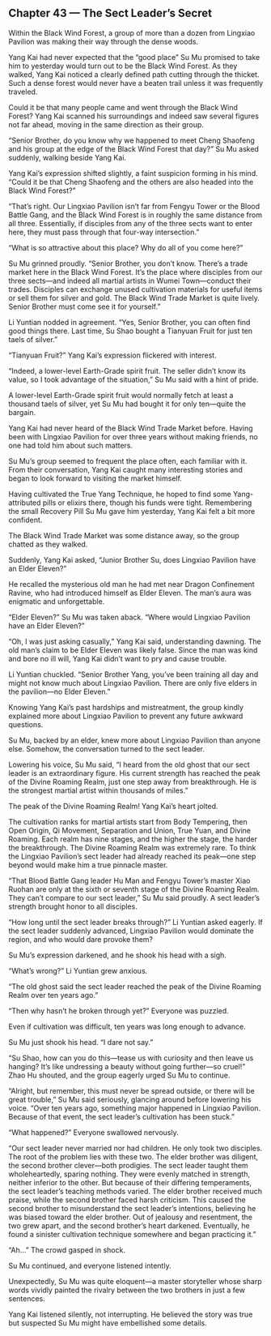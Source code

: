 ## Chapter 43 — The Sect Leader’s Secret

Within the Black Wind Forest, a group of more than a dozen from Lingxiao Pavilion was making their way through the dense woods.

Yang Kai had never expected that the “good place” Su Mu promised to take him to yesterday would turn out to be the Black Wind Forest. As they walked, Yang Kai noticed a clearly defined path cutting through the thicket. Such a dense forest would never have a beaten trail unless it was frequently traveled.

Could it be that many people came and went through the Black Wind Forest? Yang Kai scanned his surroundings and indeed saw several figures not far ahead, moving in the same direction as their group.

“Senior Brother, do you know why we happened to meet Cheng Shaofeng and his group at the edge of the Black Wind Forest that day?” Su Mu asked suddenly, walking beside Yang Kai.

Yang Kai’s expression shifted slightly, a faint suspicion forming in his mind. “Could it be that Cheng Shaofeng and the others are also headed into the Black Wind Forest?”

“That’s right. Our Lingxiao Pavilion isn’t far from Fengyu Tower or the Blood Battle Gang, and the Black Wind Forest is in roughly the same distance from all three. Essentially, if disciples from any of the three sects want to enter here, they must pass through that four-way intersection.”

“What is so attractive about this place? Why do all of you come here?”

Su Mu grinned proudly. “Senior Brother, you don’t know. There’s a trade market here in the Black Wind Forest. It’s the place where disciples from our three sects—and indeed all martial artists in Wumei Town—conduct their trades. Disciples can exchange unused cultivation materials for useful items or sell them for silver and gold. The Black Wind Trade Market is quite lively. Senior Brother must come see it for yourself.”

Li Yuntian nodded in agreement. “Yes, Senior Brother, you can often find good things there. Last time, Su Shao bought a Tianyuan Fruit for just ten taels of silver.”

“Tianyuan Fruit?” Yang Kai’s expression flickered with interest.

“Indeed, a lower-level Earth-Grade spirit fruit. The seller didn’t know its value, so I took advantage of the situation,” Su Mu said with a hint of pride.

A lower-level Earth-Grade spirit fruit would normally fetch at least a thousand taels of silver, yet Su Mu had bought it for only ten—quite the bargain.

Yang Kai had never heard of the Black Wind Trade Market before. Having been with Lingxiao Pavilion for over three years without making friends, no one had told him about such matters.

Su Mu’s group seemed to frequent the place often, each familiar with it. From their conversation, Yang Kai caught many interesting stories and began to look forward to visiting the market himself.

Having cultivated the True Yang Technique, he hoped to find some Yang-attributed pills or elixirs there, though his funds were tight. Remembering the small Recovery Pill Su Mu gave him yesterday, Yang Kai felt a bit more confident.

The Black Wind Trade Market was some distance away, so the group chatted as they walked.

Suddenly, Yang Kai asked, “Junior Brother Su, does Lingxiao Pavilion have an Elder Eleven?”

He recalled the mysterious old man he had met near Dragon Confinement Ravine, who had introduced himself as Elder Eleven. The man’s aura was enigmatic and unforgettable.

“Elder Eleven?” Su Mu was taken aback. “Where would Lingxiao Pavilion have an Elder Eleven?”

“Oh, I was just asking casually,” Yang Kai said, understanding dawning. The old man’s claim to be Elder Eleven was likely false. Since the man was kind and bore no ill will, Yang Kai didn’t want to pry and cause trouble.

Li Yuntian chuckled. “Senior Brother Yang, you’ve been training all day and might not know much about Lingxiao Pavilion. There are only five elders in the pavilion—no Elder Eleven.”

Knowing Yang Kai’s past hardships and mistreatment, the group kindly explained more about Lingxiao Pavilion to prevent any future awkward questions.

Su Mu, backed by an elder, knew more about Lingxiao Pavilion than anyone else. Somehow, the conversation turned to the sect leader.

Lowering his voice, Su Mu said, “I heard from the old ghost that our sect leader is an extraordinary figure. His current strength has reached the peak of the Divine Roaming Realm, just one step away from breakthrough. He is the strongest martial artist within thousands of miles.”

The peak of the Divine Roaming Realm! Yang Kai’s heart jolted.

The cultivation ranks for martial artists start from Body Tempering, then Open Origin, Qi Movement, Separation and Union, True Yuan, and Divine Roaming. Each realm has nine stages, and the higher the stage, the harder the breakthrough. The Divine Roaming Realm was extremely rare. To think the Lingxiao Pavilion’s sect leader had already reached its peak—one step beyond would make him a true pinnacle master.

“That Blood Battle Gang leader Hu Man and Fengyu Tower’s master Xiao Ruohan are only at the sixth or seventh stage of the Divine Roaming Realm. They can’t compare to our sect leader,” Su Mu said proudly. A sect leader’s strength brought honor to all disciples.

“How long until the sect leader breaks through?” Li Yuntian asked eagerly. If the sect leader suddenly advanced, Lingxiao Pavilion would dominate the region, and who would dare provoke them?

Su Mu’s expression darkened, and he shook his head with a sigh.

“What’s wrong?” Li Yuntian grew anxious.

“The old ghost said the sect leader reached the peak of the Divine Roaming Realm over ten years ago.”

“Then why hasn’t he broken through yet?” Everyone was puzzled.

Even if cultivation was difficult, ten years was long enough to advance.

Su Mu just shook his head. “I dare not say.”

“Su Shao, how can you do this—tease us with curiosity and then leave us hanging? It’s like undressing a beauty without going further—so cruel!” Zhao Hu shouted, and the group eagerly urged Su Mu to continue.

“Alright, but remember, this must never be spread outside, or there will be great trouble,” Su Mu said seriously, glancing around before lowering his voice. “Over ten years ago, something major happened in Lingxiao Pavilion. Because of that event, the sect leader’s cultivation has been stuck.”

“What happened?” Everyone swallowed nervously.

“Our sect leader never married nor had children. He only took two disciples. The root of the problem lies with these two. The elder brother was diligent, the second brother clever—both prodigies. The sect leader taught them wholeheartedly, sparing nothing. They were evenly matched in strength, neither inferior to the other. But because of their differing temperaments, the sect leader’s teaching methods varied. The elder brother received much praise, while the second brother faced harsh criticism. This caused the second brother to misunderstand the sect leader’s intentions, believing he was biased toward the elder brother. Out of jealousy and resentment, the two grew apart, and the second brother’s heart darkened. Eventually, he found a sinister cultivation technique somewhere and began practicing it.”

“Ah…” The crowd gasped in shock.

Su Mu continued, and everyone listened intently.

Unexpectedly, Su Mu was quite eloquent—a master storyteller whose sharp words vividly painted the rivalry between the two brothers in just a few sentences.

Yang Kai listened silently, not interrupting. He believed the story was true but suspected Su Mu might have embellished some details.